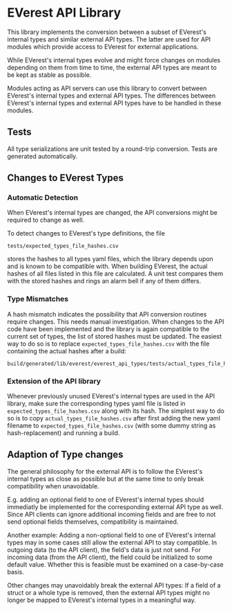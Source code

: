 # EVerest API Library

This library implements the conversion between a subset of EVerest's internal types and similar external API types.
The latter are used for API modules which provide access to EVerest for external applications.

While EVerest's internal types evolve and might force changes on modules depending on them from time to time, the external API types are meant to be kept as stable as possible.

Modules acting as API servers can use this library to convert between EVerest's internal types and external API types.
The differences between EVerest's internal types and external API types have to be handled in these modules.

## Tests

All type serializations are unit tested by a round-trip conversion.
Tests are generated automatically.

## Changes to EVerest Types

### Automatic Detection

When EVerest's internal types are changed, the API conversions might be required to change as well.

To detect changes to EVerest's type definitions, the file

```
tests/expected_types_file_hashes.csv
```

stores the hashes to all types yaml files, which the library depends upon and is known to be compatible with.
When building EVerest, the actual hashes of all files listed in this file are calculated.
A unit test compares them with the stored hashes and rings an alarm bell if any of them differs.

### Type Mismatches

A hash mismatch indicates the possibility that API conversion routines require changes.
This needs manual investigation.
When changes to the API code have been implemented and the library is again compatible to the current set of types, the list of stored hashes must be updated.
The easiest way to do so is to replace `expected_types_file_hashes.csv` with the file containing the actual hashes after a build:

```
build/generated/lib/everest/everest_api_types/tests/actual_types_file_hashes.csv
```

### Extension of the API library

Whenever previously unused EVerest's internal types are used in the API library, make sure the corresponding types yaml file is listed in `expected_types_file_hashes.csv` along with its hash.
The simplest way to do so is to copy `actual_types_file_hashes.csv` after first adding the new yaml filename to `expected_types_file_hashes.csv` (with some dummy string as hash-replacement) and running a build.

## Adaption of Type changes

The general philosophy for the external API is to follow the EVerest's internal types as close as possible but at the same time to only break compatibility when unavoidable.

E.g. adding an optional field to one of EVerest's internal types should immediatly be implemented for the corresponding external API type as well.
Since API clients can ignore additional incoming fields and are free to not send optional fields themselves, compatibility is maintained.

Another example:
Adding a non-optional field to one of EVerest's internal types may in some cases still allow the external API to stay compatible.
In outgoing data (to the API client), the field's data is just not send.
For incoming data (from the API client), the field could be initialized to some default value.
Whether this is feasible must be examined on a case-by-case basis.

Other changes may unavoidably break the external API types:
If a field of a struct or a whole type is removed, then the external API types might no longer be mapped to EVerest's internal types in a meaningful way.
